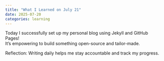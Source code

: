 ```yaml
---
title: "What I Learned on July 21"
date: 2025-07-20
categories: learning
---
```


Today I successfully set up my personal blog using Jekyll and GitHub Pages!  
It’s empowering to build something open-source and tailor-made.

Reflection: Writing daily helps me stay accountable and track my progress.
